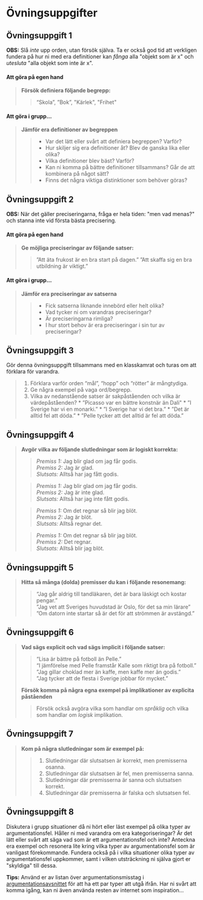 # Övningsuppgifter

## Övningsuppgift 1

**OBS:** Slå _inte_ upp orden, utan försök själva. Ta er också god tid att verkligen fundera på hur ni med era definitioner kan _fånga_ alla "objekt som är x" och _utesluta_ "alla objekt som inte är x". 

#### Att göra på egen hand


> **Försök definiera följande begrepp:**  
> > “Skola”, ”Bok”, "Kärlek", "Frihet" <!--Ha med , ”Rättvisa” här? -->


#### Att göra i grupp...

> **Jämför era definitioner av begreppen**
> > - Var det lätt eller svårt att definiera begreppen? Varför? 
> > - Hur skiljer sig era definitioner åt? Blev de ganska lika eller olika?   
> > - Vilka definitioner blev bäst? Varför?   
> > - Kan ni komma på bättre definitioner tillsammans? Går de att kombinera på något sätt? 
> > - Finns det några viktiga distinktioner som behöver göras?   

## Övningsuppgift 2

**OBS:** När det gäller preciseringarna, fråga er hela tiden: "men vad menas?" och stanna inte vid första bästa precisering.

#### Att göra på egen hand

> **Ge möjliga preciseringar av följande satser:**   
> > ”Att äta frukost är en bra start på dagen.”
> > ”Att skaffa sig en bra utbildning är viktigt.”  

#### Att göra i grupp...

> **Jämför era preciseringar av satserna** 
> > - Fick satserna liknande innebörd eller helt olika?   
> > - Vad tycker ni om varandras preciseringar?   
> > - Är preciseringarna rimliga?   
> > - I hur stort behov är era preciseringar i sin tur av preciseringar?  

## Övningsuppgift 3
Gör denna övningsuppgift tillsammans med en klasskamrat och turas om att förklara för varandra.

> 1. Förklara varför orden “mål”, “hopp” och “rötter” är mångtydiga.
> 2. Ge några exempel på vaga ord/begrepp.   
> 3. Vilka av nedanstående satser är sakpåståenden och vilka är värdepåståenden?
	* ”Picasso var en bättre konstnär än Dali"
	* ”I Sverige har vi en monarki.”
	* ”I Sverige har vi det bra.”
	* ”Det är alltid fel att döda.”
	* ”Pelle tycker att det alltid är fel att döda.”

## Övningsuppgift 4

> **Avgör vilka av följande slutledningar som är logiskt korrekta:** 
>
> >*Premiss 1:* Jag blir glad om jag får godis.   
> > *Premiss 2:* Jag är glad.   
> > *Slutsats:* Alltså har jag fått godis.
>
> > *Premiss 1:* Jag blir glad om jag får godis.   
> > *Premiss 2:* Jag är inte glad.   
> > *Slutsats:* Alltså har jag inte fått godis.
>
> > *Premiss 1:* Om det regnar så blir jag blöt.   
> > *Premiss 2:* Jag är blöt.   
> > *Slutsats:* Alltså regnar det.
>
> > *Premiss 1:* Om det regnar så blir jag blöt.   
> > *Premiss 2:* Det regnar.   
> > *Slutsats:* Alltså blir jag blöt.

## Övningsuppgift 5
> **Hitta så många (dolda) premisser du kan i följande resonemang:**
> > “Jag går aldrig till tandläkaren, det är bara läskigt och kostar pengar.”   
> > ”Jag vet att Sveriges huvudstad är Oslo, för det sa min lärare”  
> > ”Om datorn inte startar så är det för att strömmen är avstängd.”

## Övningsuppgift 6
> **Vad sägs explicit och vad sägs implicit i följande satser:**
> > “Lisa är bättre på fotboll än Pelle.”   
> > “I jämförelse med Pelle framstår Kalle som riktigt bra på fotboll.”  
> > ”Jag gillar choklad mer än kaffe, men kaffe mer än godis.”  
> > ”Jag tycker att de flesta i Sverige jobbar för mycket.”  
>
> **Försök komma på några egna exempel på implikationer av explicita påståenden**
> > Försök också avgöra vilka som handlar om *språklig* och vilka som handlar om *logisk* implikation.

## Övningsuppgift 7
> **Kom på några slutledningar som är exempel på:**
> > 1. Slutledningar där slutsatsen är korrekt, men premisserna osanna.
> > 2. Slutledningar där slutsatsen är fel, men premisserna sanna.
> > 3. Slutledningar där premisserna är sanna och slutsatsen korrekt.
> > 4. Slutledningar där premisserna är falska och slutsatsen fel.

## Övningsuppgift 8

Diskutera i grupp situationer då ni hört eller läst exempel på olika typer av argumentationsfel. Håller ni med varandra om era kategoriseringar? Är det lätt eller svårt att säga vad som är ett argumentationsfel och inte? Anteckna era exempel och resonera lite kring vilka typer av argumentationsfel som är vanligast förekommande. Fundera också på i vilka situationer olika typer av argumentationsfel uppkommer, samt i vilken utsträckning ni själva gjort er "skyldiga" till dessa.

**Tips:** Använd er av listan över argumentationsmisstag i [argumentationsavsnittet](2_4_argumentation.md) för att ha ett par typer att utgå ifrån. Har ni svårt att komma igång, kan ni även använda resten av internet som inspiration...